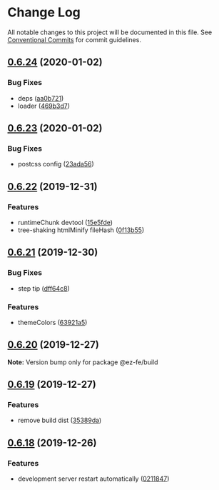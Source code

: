 # Change Log

All notable changes to this project will be documented in this file.
See [Conventional Commits](https://conventionalcommits.org) for commit guidelines.

## [0.6.24](https://github.com/ez-fe/ez/compare/v0.6.23...v0.6.24) (2020-01-02)


### Bug Fixes

* deps ([aa0b721](https://github.com/ez-fe/ez/commit/aa0b72112a36b9cfc90f6b36d10f46c5f30be982))
* loader ([469b3d7](https://github.com/ez-fe/ez/commit/469b3d764c031b588c7485562f742bcde99fca9d))





## [0.6.23](https://github.com/ez-fe/ez/compare/v0.6.22...v0.6.23) (2020-01-02)


### Bug Fixes

* postcss config ([23ada56](https://github.com/ez-fe/ez/commit/23ada5655c98c54416fd923d710d546472023b4f))





## [0.6.22](https://github.com/ez-fe/ez/compare/v0.6.21...v0.6.22) (2019-12-31)


### Features

* runtimeChunk devtool ([15e5fde](https://github.com/ez-fe/ez/commit/15e5fde29184b363a8c9334f127cc6f15f2d26e5))
* tree-shaking htmlMinify fileHash ([0f13b55](https://github.com/ez-fe/ez/commit/0f13b55b0cb020213094cf1207e435a471f7884a))





## [0.6.21](https://github.com/ez-fe/ez/compare/v0.6.20...v0.6.21) (2019-12-30)


### Bug Fixes

* step tip ([dff64c8](https://github.com/ez-fe/ez/commit/dff64c8b9447803a8fbc6eb99e29274894018260))


### Features

* themeColors ([63921a5](https://github.com/ez-fe/ez/commit/63921a5edd032ebb8f279f5804a7fc0e6c38ea12))





## [0.6.20](https://github.com/ez-fe/ez/compare/v0.6.19...v0.6.20) (2019-12-27)

**Note:** Version bump only for package @ez-fe/build





## [0.6.19](https://github.com/ez-fe/ez/compare/v0.6.18...v0.6.19) (2019-12-27)


### Features

* remove build dist ([35389da](https://github.com/ez-fe/ez/commit/35389daccc572d2020f4a4174767072732e634ae))





## [0.6.18](https://github.com/ez-fe/ez/compare/v0.6.17...v0.6.18) (2019-12-26)


### Features

* development server restart automatically ([0211847](https://github.com/ez-fe/ez/commit/0211847266c2b5deb9f63b15a4927b004550362e))
